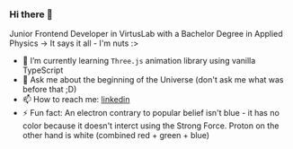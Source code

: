 ### Hi there 👋
Junior Frontend Developer in VirtusLab with a Bachelor Degree in Applied Physics -> It says it all - I'm nuts :>

- 🌱 I’m currently learning `Three.js` animation library using vanilla TypeScript
- 💬 Ask me about the beginning of the Universe (don't ask me what was before that ;D)
- 📫 How to reach me: 
[linkedin](https://www.linkedin.com/in/mateusz-wlekli%C5%84ski/)
- ⚡ Fun fact: An electron contrary to popular belief isn't blue - it has no color because it doesn't interct using the Strong Force. Proton on the other hand is white (combined red + green + blue)
